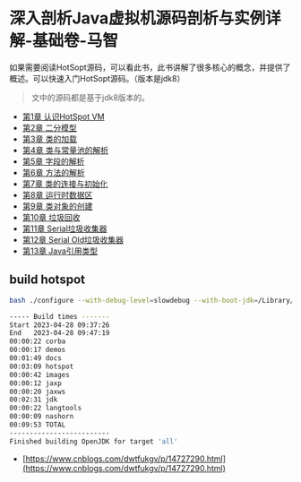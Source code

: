 # 深入剖析Java虚拟机源码剖析与实例详解-基础卷-马智

如果需要阅读HotSopt源码，可以看此书，此书讲解了很多核心的概念，并提供了概述。可以快速入门HotSopt源码。（版本是jdk8）

> 文中的源码都是基于jdk8版本的。

- [第1章 认识HotSpot VM](chapter-01.md)
- [第2章 二分模型](chapter-02.md)
- [第3章 类的加载](chapter-03.md)
- [第4章 类与常量池的解析](chapter-04.md)
- [第5章 字段的解析](chapter-05.md)
- [第6章 方法的解析](chapter-06.md)
- [第7章 类的连接与初始化](chapter-07.md)
- [第8章 运行时数据区](chapter-08.md)
- [第9章 类对象的创建](chapter-09.md)
- [第10章 垃圾回收](chapter-10.md)
- [第11章 Serial垃圾收集器](chapter-11.md)
- [第12章 Serial Old垃圾收集器](chapter-12.md)
- [第13章 Java引用类型](chapter-13.md)


## build hotspot

```sh
bash ./configure --with-debug-level=slowdebug --with-boot-jdk=/Library/Java/JavaVirtualMachines/jdk1.8.0_151.jdk/Contents/Home --enable-debug-symbols --with-xcode-path=/Applications/Xcode-12.5.1.app OBJCOPY=gobjcopy --with-freetype-include=/usr/local/Cellar/freetype/2.13.0_1/include/freetype2  --with-freetype-lib=/usr/local/Cellar/freetype/2.13.0_1/lib
```

```sh
----- Build times -------
Start 2023-04-28 09:37:26
End   2023-04-28 09:47:19
00:00:22 corba
00:00:17 demos
00:01:49 docs
00:03:09 hotspot
00:00:42 images
00:00:12 jaxp
00:00:20 jaxws
00:02:31 jdk
00:00:22 langtools
00:00:09 nashorn
00:09:53 TOTAL
-------------------------
Finished building OpenJDK for target 'all'
```
- [https://www.cnblogs.com/dwtfukgv/p/14727290.html](https://www.cnblogs.com/dwtfukgv/p/14727290.html)